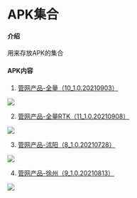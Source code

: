 # APK集合

#### 介绍
用来存放APK的集合


#### APK内容

1.  [管网产品-全量（10_1.0.20210903）](https://ghproxy.com/https://raw.githubusercontent.com/houlian0/apk-set/master/GwFrame_all_mini.apk)

![](https://ghproxy.com/https://raw.githubusercontent.com/houlian0/apk-set/master/GwFrame_all.png)


2.  [管网产品-全量RTK（11_1.0.20210908）](https://ghproxy.com/https://raw.githubusercontent.com/houlian0/apk-set/master/GwFrame_all_rtk.apk)

![](https://ghproxy.com/https://raw.githubusercontent.com/houlian0/apk-set/master/GwFrame_all_rtk.png)


3.  [管网产品-沭阳（8_1.0.20210728）](https://ghproxy.com/https://raw.githubusercontent.com/houlian0/apk-set/master/GwFrame_shuyang_mini.apk)

![](https://ghproxy.com/https://raw.githubusercontent.com/houlian0/apk-set/master/GwFrame_shuyang_mini.png)


4.  [管网产品-徐州（9_1.0.20210813）](https://ghproxy.com/https://raw.githubusercontent.com/houlian0/apk-set/master/GwFrame_xuzhou.apk)

![](https://ghproxy.com/https://raw.githubusercontent.com/houlian0/apk-set/master/GwFrame_xuzhou.png)











